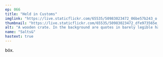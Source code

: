 ```yaml
---
ep: 066
title: "Held in Customs"
imglink: "https://live.staticflickr.com/65535/50983023472_06be57b243_o.jpg"
thumbnail: "https://live.staticflickr.com/65535/50983023472_dfe973565e_q.jpg"
alt: "A wooden crate. In the background are quotes in barely legible handwriting, with some words obscured by the crate or continuing off-page. "... king back on it now, the thing I find h... elieve is how well I slept. ... a restful night's sle... d I didn't drea... e pain in my leg... t woke me. The... ll cramps drag... slowly from unco... I tried to shift th... more comfortable... sition under the... cover... I still tried, slow... one at a time, to move... every limb and part of my body, hoping desperately that one of them would pass out into the open air and reassure me I wasn't trapped within that small wooden cube. But I could barely move any of them and it soon became appa... that my prison was indeed a sturdy wooden crate." The words "trapped" and "a sturdy wooden crate" are traced over in red biro."
name: "Salts&"
hastext: true
---
```

böx.